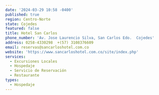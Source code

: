 ```yaml
---
date: '2024-03-29 10:58 -0400'
published: true
region: Centro-Norte
state: Cojedes
featured: false
title: Hotel San Carlos
phone_number: 'Av. Jose Laurencio Silva, San Carlos Edo.  Cojedes'
address: 0258-4330298  +(57) 3108376609
email: reservas@sancarloshotel.com.co
website: 'https://www.sancarloshotel.com.co/site/index.php'
services:
  - Excursiones Locales
  - Hospedaje
  - Servicio de Reservación
  - Restaurante
types:
  - Hospedaje
---
```


